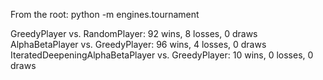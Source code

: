 From the root: python -m engines.tournament

GreedyPlayer vs. RandomPlayer: 92 wins, 8 losses, 0 draws
AlphaBetaPlayer vs. GreedyPlayer: 96 wins, 4 losses, 0 draws
IteratedDeepeningAlphaBetaPlayer vs. GreedyPlayer: 10 wins, 0 losses, 0 draws
